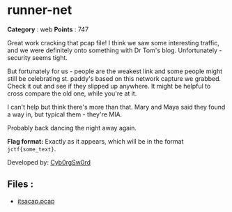 # runner-net

**Category** : web
**Points** : 747

Great work cracking that pcap file! I think we saw some interesting traffic, and we were definitely onto something with Dr Tom's blog. Unfortunately - security seems tight. 

But fortunately for us - people are the weakest link and some people might still be celebrating st. paddy's based on this network capture we grabbed. Check it out and see if they slipped up anywhere.  It might be helpful to cross compare the old one, while you're at it.

I can't help but think there's more than that. Mary and Maya said they found a way in, but typical them - they're MIA. 
Probably back dancing the night away again.


**Flag format:** Exactly as it appears, which will be in the format `jctf{some_text}`.

Developed by:	 [Cyb0rgSw0rd](https://github.com/AlfredSimpson)

## Files : 
 - [itsacap.pcap](./itsacap.pcap)


